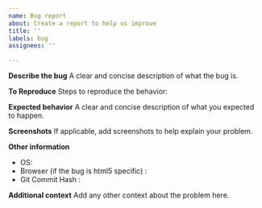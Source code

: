 ```yaml
---
name: Bug report
about: Create a report to help us improve
title: ''
labels: bug
assignees: ''

---
```


**Describe the bug**
A clear and concise description of what the bug is.

**To Reproduce**
Steps to reproduce the behavior:

**Expected behavior**
A clear and concise description of what you expected to happen.

**Screenshots**
If applicable, add screenshots to help explain your problem.

**Other information**
 - OS: 
 - Browser (if the bug is html5 specific) :
 - Git Commit Hash :

**Additional context**
Add any other context about the problem here.
